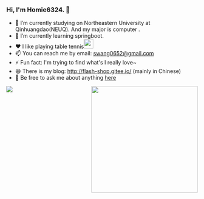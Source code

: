 ### Hi, I'm Homie6324. 👋

- 🔭 I’m currently studying on Northeastern University at Qinhuangdao(NEUQ). And my major is computer .
- 🌱 I’m currently learning springboot.
- ❤️ I like playing table tennis<img  height="25" src="https://user-images.githubusercontent.com/75943374/121049128-07ad3a80-c7ea-11eb-8cf8-af458763b878.png">
- 📫 You can reach me by email: swang0652@gmail.com
- ⚡ Fun fact: I'm trying to find what's I really love~
- 😄 There is my blog: http://flash-shop.gitee.io/ (mainly in Chinese)
- 💬 Be free to ask me about anything [here](https://github.com/Homie6324/Homie6324/issues)
<img align="left" src="https://github-readme-stats.vercel.app/api?username=Homie6324&show_icons=true&hide_border=true">
<img align="right" height="280" src="https://pic2.zhimg.com/v2-28020003d4a493c78d8202ba6c35f179_b.webp">
